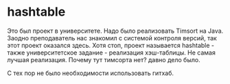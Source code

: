 # hashtable

Это был проект в университете.
Надо было реализовать Timsort на Java. Заодно преподаватель нас знакомил с системой контроля версий, так этот проект оказался здесь.
Хотя стоп, проект называется hashtable - также университетское задание - реализация хэш-таблицы. Не самая лучшая реализация. Почему тут тимсорта нет? давно дело было.

С тех пор не было необходимости использовать гитхаб.
